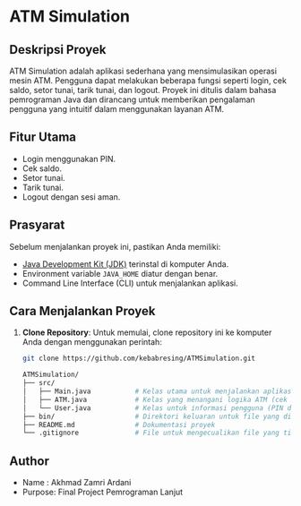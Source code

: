 # ATM Simulation

## Deskripsi Proyek

ATM Simulation adalah aplikasi sederhana yang mensimulasikan operasi mesin ATM. Pengguna dapat melakukan beberapa fungsi seperti login, cek saldo, setor tunai, tarik tunai, dan logout. Proyek ini ditulis dalam bahasa pemrograman Java dan dirancang untuk memberikan pengalaman pengguna yang intuitif dalam menggunakan layanan ATM.

## Fitur Utama

- Login menggunakan PIN.
- Cek saldo.
- Setor tunai.
- Tarik tunai.
- Logout dengan sesi aman.

## Prasyarat

Sebelum menjalankan proyek ini, pastikan Anda memiliki:

- [Java Development Kit (JDK)](https://www.oracle.com/java/technologies/javase-jdk23-downloads.html) terinstal di komputer Anda.
- Environment variable `JAVA_HOME` diatur dengan benar.
- Command Line Interface (CLI) untuk menjalankan aplikasi.

## Cara Menjalankan Proyek

1. **Clone Repository**:
   Untuk memulai, clone repository ini ke komputer Anda dengan menggunakan perintah:

   ```bash
   git clone https://github.com/kebabresing/ATMSimulation.git
   
   ATMSimulation/
   ├── src/
   │   ├── Main.java           # Kelas utama untuk menjalankan aplikasi ATM
   │   ├── ATM.java            # Kelas yang menangani logika ATM (cek saldo, setor, tarik tunai)
   │   └── User.java           # Kelas untuk informasi pengguna (PIN dan saldo)
   ├── bin/                    # Direktori keluaran untuk file yang dikompilasi
   ├── README.md               # Dokumentasi proyek
   └── .gitignore              # File untuk mengecualikan file yang tidak perlu dalam repository

## Author

- Name   : Akhmad Zamri Ardani
- Purpose: Final Project Pemrograman Lanjut
